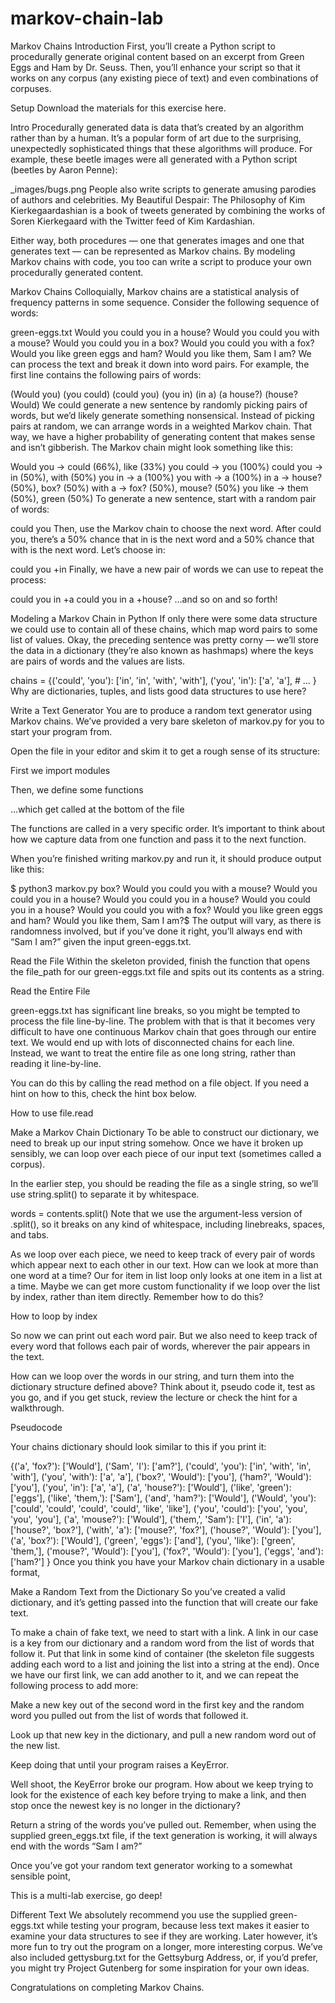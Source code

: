 # markov-chain-lab

Markov Chains
Introduction
First, you’ll create a Python script to procedurally generate original content based on an excerpt from Green Eggs and Ham by Dr. Seuss. Then, you’ll enhance your script so that it works on any corpus (any existing piece of text) and even combinations of corpuses.

Setup
Download the materials for this exercise here.

Intro
Procedurally generated data is data that’s created by an algorithm rather than by a human. It’s a popular form of art due to the surprising, unexpectedly sophisticated things that these algorithms will produce. For example, these beetle images were all generated with a Python script (beetles by Aaron Penne):

_images/bugs.png
People also write scripts to generate amusing parodies of authors and celebrities. My Beautiful Despair: The Philosophy of Kim Kierkegaardashian is a book of tweets generated by combining the works of Soren Kierkegaard with the Twitter feed of Kim Kardashian.

Either way, both procedures — one that generates images and one that generates text — can be represented as Markov chains. By modeling Markov chains with code, you too can write a script to produce your own procedurally generated content.

Markov Chains
Colloquially, Markov chains are a statistical analysis of frequency patterns in some sequence. Consider the following sequence of words:

green-eggs.txt
Would you could you in a house?
Would you could you with a mouse?
Would you could you in a box?
Would you could you with a fox?
Would you like green eggs and ham?
Would you like them, Sam I am?
We can process the text and break it down into word pairs. For example, the first line contains the following pairs of words:

(Would you) (you could) (could you) (you in) (in a)
(a house?) (house? Would)
We could generate a new sentence by randomly picking pairs of words, but we’d likely generate something nonsensical. Instead of picking pairs at random, we can arrange words in a weighted Markov chain. That way, we have a higher probability of generating content that makes sense and isn’t gibberish. The Markov chain might look something like this:

Would you → could (66%), like (33%)
you could → you (100%)
could you → in (50%), with (50%)
you in → a (100%)
you with → a (100%)
in a → house? (50%), box? (50%)
with a → fox? (50%), mouse? (50%)
you like → them (50%), green (50%)
To generate a new sentence, start with a random pair of words:

could you
Then, use the Markov chain to choose the next word. After could you, there’s a 50% chance that in is the next word and a 50% chance that with is the next word. Let’s choose in:

could you +in
Finally, we have a new pair of words we can use to repeat the process:

could you in +a
could you in a +house?
…and so on and so forth!

Modeling a Markov Chain in Python
If only there were some data structure we could use to contain all of these chains, which map word pairs to some list of values. Okay, the preceding sentence was pretty corny — we’ll store the data in a dictionary (they’re also known as hashmaps) where the keys are pairs of words and the values are lists.

chains = {('could', 'you'): ['in', 'in', 'with', 'with'],
          ('you', 'in'): ['a', 'a'],
          # ...
          }
Why are dictionaries, tuples, and lists good data structures to use here?

Write a Text Generator
You are to produce a random text generator using Markov chains. We’ve provided a very bare skeleton of markov.py for you to start your program from.

Open the file in your editor and skim it to get a rough sense of its structure:

First we import modules

Then, we define some functions

…which get called at the bottom of the file

The functions are called in a very specific order. It’s important to think about how we capture data from one function and pass it to the next function.

When you’re finished writing markov.py and run it, it should produce output like this:

$ python3 markov.py
box? Would you could you with a mouse? Would you could you
in a house? Would you could you in a house? Would you
could you in a house? Would you could you with a fox?
Would you like green eggs and ham? Would you like them, Sam
I am?$
The output will vary, as there is randomness involved, but if you’ve done it right, you’ll always end with “Sam I am?” given the input green-eggs.txt.

Read the File
Within the skeleton provided, finish the function that opens the file_path for our green-eggs.txt file and spits out its contents as a string.

Read the Entire File

green-eggs.txt has significant line breaks, so you might be tempted to process the file line-by-line. The problem with that is that it becomes very difficult to have one continuous Markov chain that goes through our entire text. We would end up with lots of disconnected chains for each line. Instead, we want to treat the entire file as one long string, rather than reading it line-by-line.

You can do this by calling the read method on a file object. If you need a hint on how to this, check the hint box below.

How to use file.read

Make a Markov Chain Dictionary
To be able to construct our dictionary, we need to break up our input string somehow. Once we have it broken up sensibly, we can loop over each piece of our input text (sometimes called a corpus).

In the earlier step, you should be reading the file as a single string, so we’ll use string.split() to separate it by whitespace.

words = contents.split()
Note that we use the argument-less version of .split(), so it breaks on any kind of whitespace, including linebreaks, spaces, and tabs.

As we loop over each piece, we need to keep track of every pair of words which appear next to each other in our text. How can we look at more than one word at a time? Our for item in list loop only looks at one item in a list at a time. Maybe we can get more custom functionality if we loop over the list by index, rather than item directly. Remember how to do this?

How to loop by index

So now we can print out each word pair. But we also need to keep track of every word that follows each pair of words, wherever the pair appears in the text.

How can we loop over the words in our string, and turn them into the dictionary structure defined above? Think about it, pseudo code it, test as you go, and if you get stuck, review the lecture or check the hint for a walkthrough.

Pseudocode

Your chains dictionary should look similar to this if you print it:

{('a', 'fox?'): ['Would'],
 ('Sam', 'I'): ['am?'],
 ('could', 'you'): ['in', 'with', 'in', 'with'],
 ('you', 'with'): ['a', 'a'],
 ('box?', 'Would'): ['you'],
 ('ham?', 'Would'): ['you'],
 ('you', 'in'): ['a', 'a'],
 ('a', 'house?'): ['Would'],
 ('like', 'green'): ['eggs'],
 ('like', 'them,'): ['Sam'],
 ('and', 'ham?'): ['Would'],
 ('Would', 'you'): ['could', 'could', 'could', 'could', 'like', 'like'],
 ('you', 'could'): ['you', 'you', 'you', 'you'],
 ('a', 'mouse?'): ['Would'],
 ('them,', 'Sam'): ['I'],
 ('in', 'a'): ['house?', 'box?'],
 ('with', 'a'): ['mouse?', 'fox?'],
 ('house?', 'Would'): ['you'],
 ('a', 'box?'): ['Would'],
 ('green', 'eggs'): ['and'],
 ('you', 'like'): ['green', 'them,'],
 ('mouse?', 'Would'): ['you'],
 ('fox?', 'Would'): ['you'],
 ('eggs', 'and'): ['ham?']
}
Once you think you have your Markov chain dictionary in a usable format,

Make a Random Text from the Dictionary
So you’ve created a valid dictionary, and it’s getting passed into the function that will create our fake text.

To make a chain of fake text, we need to start with a link. A link in our case is a key from our dictionary and a random word from the list of words that follow it. Put that link in some kind of container (the skeleton file suggests adding each word to a list and joining the list into a string at the end). Once we have our first link, we can add another to it, and we can repeat the following process to add more:

Make a new key out of the second word in the first key and the random word you pulled out from the list of words that followed it.

Look up that new key in the dictionary, and pull a new random word out of the new list.

Keep doing that until your program raises a KeyError.

Well shoot, the KeyError broke our program. How about we keep trying to look for the existence of each key before trying to make a link, and then stop once the newest key is no longer in the dictionary?

Return a string of the words you’ve pulled out. Remember, when using the supplied green_eggs.txt file, if the text generation is working, it will always end with the words “Sam I am?”

Once you’ve got your random text generator working to a somewhat sensible point,

This is a multi-lab exercise, go deep!

Different Text
We absolutely recommend you use the supplied green-eggs.txt while testing your program, because less text makes it easier to examine your data structures to see if they are working. Later however, it’s more fun to try out the program on a longer, more interesting corpus. We’ve also included gettysburg.txt for the Gettsyburg Address, or, if you’d prefer, you might try Project Gutenberg for some inspiration for your own ideas.

Congratulations on completing Markov Chains.